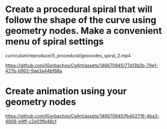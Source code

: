 # Create a procedural spiral that will follow the shape of the curve using geometry nodes. Make a convenient menu of spiral settings 
curriculum/reproduce/5_procedural/geonodes_spiral_2.mp4

https://github.com/IGorbachov/CgArt/assets/146670945/77a13b2b-79e1-427b-b902-9ae3a44bf68a

# Create animation using your geometry nodes


https://github.com/IGorbachov/CgArt/assets/146670945/fb402716-4ba3-4809-b9ff-c2e01ffe48cf

